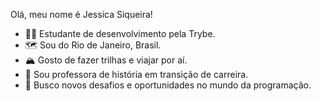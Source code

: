 Olá, meu nome é Jessica Siqueira!
- 👩‍💻 Estudante de desenvolvimento pela Trybe.
- 🗺️ Sou do Rio de Janeiro, Brasil.
- 🏔️ Gosto de fazer trilhas e viajar por aí.
- 📜 Sou professora de história em transição de carreira.
- 🚀 Busco novos desafios e oportunidades no mundo da programação.



<!---
JessiSiqueira/JessiSiqueira is a ✨ special ✨ repository because its `README.md` (this file) appears on your GitHub profile.
You can click the Preview link to take a look at your changes.
--->
